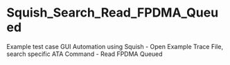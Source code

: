 # Squish_Search_Read_FPDMA_Queued
Example test case GUI Automation using Squish - Open Example Trace File, search specific ATA Command - Read FPDMA Queued
